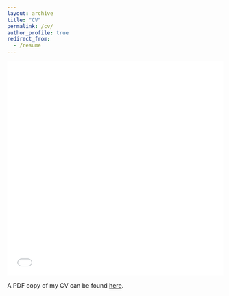 ```yaml
---
layout: archive
title: "CV"
permalink: /cv/
author_profile: true
redirect_from:
  - /resume
---
```


<iframe src="/files/cv/ShortCV.pdf" width="100%" height="500" frameborder="no" border="0" marginwidth="0" marginheight="0"></iframe>

A PDF copy of my CV can be found [here](/files/cv/ShortCV.pdf).
